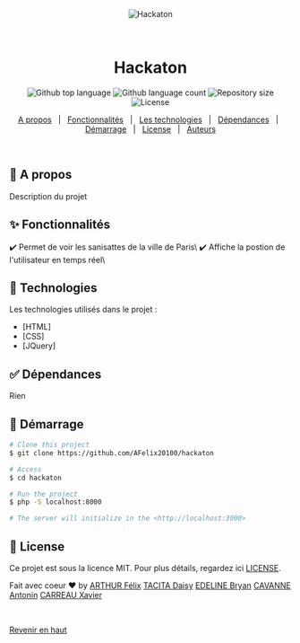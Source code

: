 <div align="center" id="top"> 
  <img src="./.github/app.gif" alt="Hackaton" />

  &#xa0;

  <!-- <a href="https://hackaton.netlify.app">Demo</a> -->
</div>

<h1 align="center">Hackaton</h1>

<p align="center">
  <img alt="Github top language" src="https://img.shields.io/github/languages/top/{{YOUR_GITHUB_USERNAME}}/hackaton?color=56BEB8">

  <img alt="Github language count" src="https://img.shields.io/github/languages/count/{{YOUR_GITHUB_USERNAME}}/hackaton?color=56BEB8">

  <img alt="Repository size" src="https://img.shields.io/github/repo-size/{{YOUR_GITHUB_USERNAME}}/hackaton?color=56BEB8">

  <img alt="License" src="https://img.shields.io/github/license/{{YOUR_GITHUB_USERNAME}}/hackaton?color=56BEB8">

  <!-- <img alt="Github issues" src="https://img.shields.io/github/issues/{{YOUR_GITHUB_USERNAME}}/hackaton?color=56BEB8" /> -->

  <!-- <img alt="Github forks" src="https://img.shields.io/github/forks/{{YOUR_GITHUB_USERNAME}}/hackaton?color=56BEB8" /> -->

  <!-- <img alt="Github stars" src="https://img.shields.io/github/stars/{{YOUR_GITHUB_USERNAME}}/hackaton?color=56BEB8" /> -->
</p>

<!-- Status -->

<!-- <h4 align="center"> 
	🚧  Hackaton 🚀 Under construction...  🚧
</h4> 

<hr> -->

<p align="center">
  <a href="#dart-about">A propos</a> &#xa0; | &#xa0; 
  <a href="#sparkles-features">Fonctionnalités</a> &#xa0; | &#xa0;
  <a href="#rocket-technologies">Les technologies</a> &#xa0; | &#xa0;
  <a href="#white_check_mark-requirements">Dépendances</a> &#xa0; | &#xa0;
  <a href="#checkered_flag-starting">Démarrage</a> &#xa0; | &#xa0;
  <a href="#memo-license">License</a> &#xa0; | &#xa0;
  <a href="https://github.com/{{YOUR_GITHUB_USERNAME}}" target="_blank">Auteurs</a>
</p>

<br>

## :dart: A propos ##

Description du projet

## :sparkles: Fonctionnalités ##

:heavy_check_mark: Permet de voir les sanisattes de la ville de Paris\ 
:heavy_check_mark: Affiche la postion de l'utilisateur en temps réel\

## :rocket: Technologies ##

Les technologies utilisés dans le projet :

- [HTML]
- [CSS]
- [JQuery]

## :white_check_mark: Dépendances ##

Rien

## :checkered_flag: Démarrage ##

```bash
# Clone this project
$ git clone https://github.com/AFelix20100/hackaton

# Access
$ cd hackaton

# Run the project
$ php -S localhost:8000

# The server will initialize in the <http://localhost:3000>
```

## :memo: License ##

Ce projet est sous la licence MIT. Pour plus détails, regardez ici [LICENSE](LICENSE.md).


Fait avec coeur :heart: by 
<a href="https://github.com/AFelix20100" target="_blank">ARTHUR Félix</a>
<a href="https://github.com/Daisy0402" target="_blank">TACITA Daisy</a>
<a href="https://github.com/BryanEdeline" target="_blank">EDELINE Bryan</a>
<a href="https://github.com/37anton" target="_blank">CAVANNE Antonin</a>
<a href="https://github.com/XavierCARREAU" target="_blank">CARREAU Xavier</a>

&#xa0;

<a href="#top">Revenir en haut</a>
